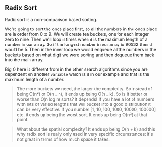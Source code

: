 ## Radix Sort

Radix sort is a non-comparison based sorting. 

We're going to sort the ones place first, so all the numbers in the ones place are in order from 0 to 9. We will create ten buckets, one for each integer zero to nine. Then we'll loop `d` times when `d` is the maximum length of a number in our array. So if the longest number in our array is 90932 then `d` would be 5. Then in the inner loop we would enqueue all the numbers in the buckets based on what digit we were sorting and then dequeue them back into the main array.

Big O here is different from in the other search algorithms since you are dependent on another `variable` which is d in our example and that is the maximum length of a number. 

> The more buckets we need, the larger the complexity. So instead of being O(n²) or O(n _ n), it ends up being O(n _ k). So is it better or worse than O(n log n) sorts? It depends! If you have a lot of numbers with lots of varied lengths that will bucket into a good distribution it can be very effective. If you number [1, 10, 100, 1000, 10000, 100000] etc. it ends up being the worst sort. It ends up being O(n²) at that point.
> 

> What about the spatial complexity? It ends up being O(n + k) and this why radix sort is really only used in very specific circumstances: it's not great in terms of how much space it takes.
> 
